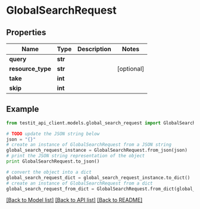 # GlobalSearchRequest


## Properties
Name | Type | Description | Notes
------------ | ------------- | ------------- | -------------
**query** | **str** |  | 
**resource_type** | **str** |  | [optional] 
**take** | **int** |  | 
**skip** | **int** |  | 

## Example

```python
from testit_api_client.models.global_search_request import GlobalSearchRequest

# TODO update the JSON string below
json = "{}"
# create an instance of GlobalSearchRequest from a JSON string
global_search_request_instance = GlobalSearchRequest.from_json(json)
# print the JSON string representation of the object
print GlobalSearchRequest.to_json()

# convert the object into a dict
global_search_request_dict = global_search_request_instance.to_dict()
# create an instance of GlobalSearchRequest from a dict
global_search_request_from_dict = GlobalSearchRequest.from_dict(global_search_request_dict)
```
[[Back to Model list]](../README.md#documentation-for-models) [[Back to API list]](../README.md#documentation-for-api-endpoints) [[Back to README]](../README.md)


